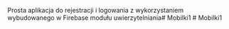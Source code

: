 Prosta aplikacja do rejestracji i logowania z wykorzystaniem wybudowanego w Firebase modułu uwierzytelniania#   M o b i l k i 1  
 #   M o b i l k i 1  
 